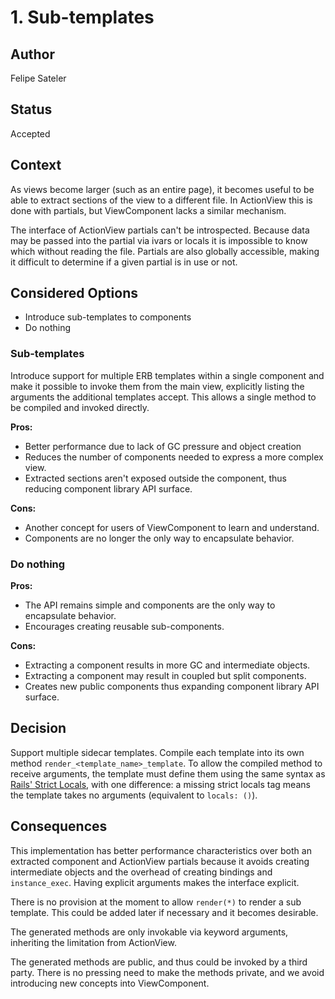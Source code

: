 # 1. Sub-templates

## Author

Felipe Sateler

## Status

Accepted

## Context

As views become larger (such as an entire page), it becomes useful to be able to extract sections of the view to a different file. In ActionView this is done with partials, but ViewComponent lacks a similar mechanism.

The interface of ActionView partials can't be introspected. Because data may be passed into the partial via ivars or locals it is impossible to know which without reading the file. Partials are also globally accessible, making it difficult to determine if a given partial is in use or not.

## Considered Options

* Introduce sub-templates to components
* Do nothing

### Sub-templates

Introduce support for multiple ERB templates within a single component and make it possible to invoke them from the main view, explicitly listing the arguments the additional templates accept. This allows a single method to be compiled and invoked directly.

**Pros:**

* Better performance due to lack of GC pressure and object creation
* Reduces the number of components needed to express a more complex view.
* Extracted sections aren't exposed outside the component, thus reducing component library API surface.

**Cons:**

* Another concept for users of ViewComponent to learn and understand.
* Components are no longer the only way to encapsulate behavior.

### Do nothing

**Pros:**

* The API remains simple and components are the only way to encapsulate behavior.
* Encourages creating reusable sub-components.

**Cons:**

* Extracting a component results in more GC and intermediate objects.
* Extracting a component may result in coupled but split components.
* Creates new public components thus expanding component library API surface.

## Decision

Support multiple sidecar templates. Compile each template into its own method `render_<template_name>_template`. To allow the compiled method to receive arguments,
the template must define them using the same syntax as [Rails' Strict Locals](https://edgeguides.rubyonrails.org/action_view_overview.html#strict-locals), with one difference: a missing strict locals tag means the template takes no arguments (equivalent to `locals: ()`).

## Consequences

This implementation has better performance characteristics over both an extracted component
and ActionView partials because it avoids creating intermediate objects and the overhead of
creating bindings and `instance_exec`. Having explicit arguments makes the interface explicit.

There is no provision at the moment to allow `render(*)` to render a sub template. This could be
added later if necessary and it becomes desirable.

The generated methods are only invokable via keyword arguments, inheriting the limitation
from ActionView.

The generated methods are public, and thus could be invoked by a third party. There is
no pressing need to make the methods private, and we avoid introducing new concepts
into ViewComponent.
